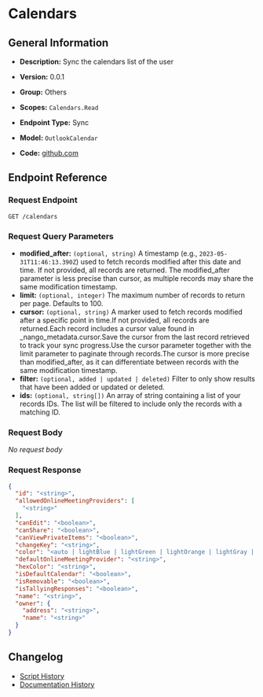 <!-- BEGIN GENERATED CONTENT -->
# Calendars

## General Information

- **Description:** Sync the calendars list of the user

- **Version:** 0.0.1
- **Group:** Others
- **Scopes:** `Calendars.Read`
- **Endpoint Type:** Sync
- **Model:** `OutlookCalendar`
- **Code:** [github.com](https://github.com/NangoHQ/integration-templates/tree/main/integrations/outlook/syncs/calendars.ts)


## Endpoint Reference

### Request Endpoint

`GET /calendars`

### Request Query Parameters

- **modified_after:** `(optional, string)` A timestamp (e.g., `2023-05-31T11:46:13.390Z`) used to fetch records modified after this date and time. If not provided, all records are returned. The modified_after parameter is less precise than cursor, as multiple records may share the same modification timestamp.
- **limit:** `(optional, integer)` The maximum number of records to return per page. Defaults to 100.
- **cursor:** `(optional, string)` A marker used to fetch records modified after a specific point in time.If not provided, all records are returned.Each record includes a cursor value found in _nango_metadata.cursor.Save the cursor from the last record retrieved to track your sync progress.Use the cursor parameter together with the limit parameter to paginate through records.The cursor is more precise than modified_after, as it can differentiate between records with the same modification timestamp.
- **filter:** `(optional, added | updated | deleted)` Filter to only show results that have been added or updated or deleted.
- **ids:** `(optional, string[])` An array of string containing a list of your records IDs. The list will be filtered to include only the records with a matching ID.

### Request Body

_No request body_

### Request Response

```json
{
  "id": "<string>",
  "allowedOnlineMeetingProviders": [
    "<string>"
  ],
  "canEdit": "<boolean>",
  "canShare": "<boolean>",
  "canViewPrivateItems": "<boolean>",
  "changeKey": "<string>",
  "color": "<auto | lightBlue | lightGreen | lightOrange | lightGray | lightYellow | lightTeal | lightPink | lightBrown | lightRed | maxColor>",
  "defaultOnlineMeetingProvider": "<string>",
  "hexColor": "<string>",
  "isDefaultCalendar": "<boolean>",
  "isRemovable": "<boolean>",
  "isTallyingResponses": "<boolean>",
  "name": "<string>",
  "owner": {
    "address": "<string>",
    "name": "<string>"
  }
}
```

## Changelog

- [Script History](https://github.com/NangoHQ/integration-templates/commits/main/integrations/outlook/syncs/calendars.ts)
- [Documentation History](https://github.com/NangoHQ/integration-templates/commits/main/integrations/outlook/syncs/calendars.md)

<!-- END  GENERATED CONTENT -->

